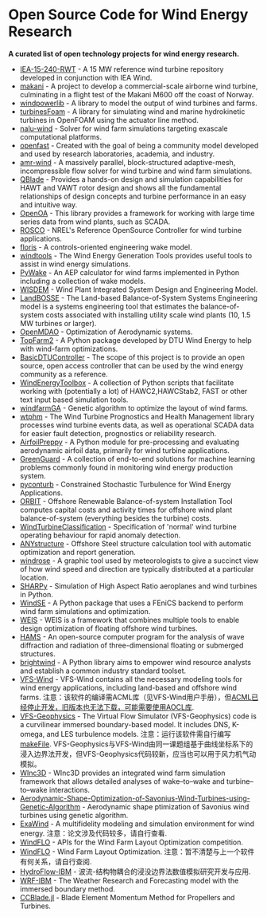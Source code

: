 <!--lint ignore awesome-badge--> <!--lint ignore double-link-->
# Open Source Code for Wind Energy Research
__A curated list of open technology projects for wind energy research.__

- [IEA-15-240-RWT](https://github.com/IEAWindTask37/IEA-15-240-RWT) - A 15 MW reference wind turbine repository developed in conjunction with IEA Wind.
- [makani](https://github.com/google/makani) - A project to develop a commercial-scale airborne wind turbine, culminating in a flight test of the Makani M600 off the coast of Norway.
- [windpowerlib](https://github.com/wind-python/windpowerlib) - A library to model the output of wind turbines and farms.
- [turbinesFoam](https://github.com/turbinesFoam/turbinesFoam) - A library for simulating wind and marine hydrokinetic turbines in OpenFOAM using the actuator line method.
- [nalu-wind](https://github.com/Exawind/nalu-wind) - Solver for wind farm simulations targeting exascale computational platforms.
- [openfast](https://github.com/OpenFAST/openfast) - Created with the goal of being a community model developed and used by research laboratories, academia, and industry.
- [amr-wind](https://github.com/Exawind/amr-wind) - A massively parallel, block-structured adaptive-mesh, incompressible flow solver for wind turbine and wind farm simulations.
- [QBlade](http://www.q-blade.org/#welcome) - Provides a hands-on design and simulation capabilities for HAWT and VAWT rotor design and shows all the fundamental relationships of design concepts and turbine performance in an easy and intuitive way.
- [OpenOA](https://github.com/NREL/OpenOA) - This library provides a framework for working with large time series data from wind plants, such as SCADA.
- [ROSCO](https://github.com/NREL/ROSCO) - NREL's Reference OpenSource Controller for wind turbine applications.
- [floris](https://github.com/NREL/floris) - A controls-oriented engineering wake model.
- [windtools](https://github.com/FZJ-IEK3-VSA/windtools) - The Wind Energy Generation Tools provides useful tools to assist in wind energy simulations.
- [PyWake](https://gitlab.windenergy.dtu.dk/TOPFARM/PyWake) - An AEP calculator for wind farms implemented in Python including a collection of wake models.
- [WISDEM](https://github.com/WISDEM/WISDEM) - Wind Plant Integrated System Design and Engineering Model.
- [LandBOSSE](https://github.com/WISDEM/LandBOSSE) - The Land-based Balance-of-System Systems Engineering model is a systems engineering tool that estimates the balance-of-system costs associated with installing utility scale wind plants (10, 1.5 MW turbines or larger).
- [OpenMDAO](https://github.com/OpenMDAO/OpenMDAO) - Optimization of Aerodynamic systems.
- [TopFarm2](https://gitlab.windenergy.dtu.dk/TOPFARM/TopFarm2) - A Python package developed by DTU Wind Energy to help with wind-farm optimizations.
- [BasicDTUController](https://gitlab.windenergy.dtu.dk/OpenLAC/BasicDTUController) - The scope of this project is to provide an open source, open access controller that can be used by the wind energy community as a reference.
- [WindEnergyToolbox](https://gitlab.windenergy.dtu.dk/toolbox/WindEnergyToolbox) - A collection of Python scripts that facilitate working with (potentially a lot) of HAWC2,HAWCStab2, FAST or other text input based simulation tools.
- [windfarmGA](https://github.com/YsoSirius/windfarmGA) - Genetic algorithm to optimize the layout of wind farms.
- [wtphm](https://github.com/lkev/wtphm) - The Wind Turbine Prognostics and Health Management library processes wind turbine events data, as well as operational SCADA data for easier fault detection, prognostics or reliability research.
- [AirfoilPreppy](https://github.com/WISDEM/AirfoilPreppy) - A Python module for pre-processing and evaluating aerodynamic airfoil data, primarily for wind turbine applications.
- [GreenGuard](https://github.com/signals-dev/GreenGuard) - A collection of end-to-end solutions for machine learning problems commonly found in monitoring wind energy production system.
- [pyconturb](https://gitlab.windenergy.dtu.dk/pyconturb/pyconturb) - Constrained Stochastic Turbulence for Wind Energy Applications.
- [ORBIT](https://github.com/WISDEM/ORBIT) - Offshore Renewable Balance-of-system Installation Tool computes capital costs and activity times for offshore wind plant balance-of-system (everything besides the turbine) costs.
- [WindTurbineClassification](https://github.com/nmstreethran/WindTurbineClassification) - Specification of 'normal' wind turbine operating behaviour for rapid anomaly detection.
- [ANYstructure](https://github.com/audunarn/ANYstructure) - Offshore Steel structure calculation tool with automatic optimization and report generation.
- [windrose](https://github.com/python-windrose/windrose) - A graphic tool used by meteorologists to give a succinct view of how wind speed and direction are typically distributed at a particular location.
- [SHARPy](https://github.com/ImperialCollegeLondon/sharpy) - Simulation of High Aspect Ratio aeroplanes and wind turbines in Python.
- [WindSE](https://github.com/NREL/WindSE) - A Python package that uses a FEniCS backend to perform wind farm simulations and optimization.
- [WEIS](https://github.com/WISDEM/WEIS) - WEIS is a framework that combines multiple tools to enable design optimization of floating offshore wind turbines.
- [HAMS](https://github.com/YingyiLiu/HAMS) - An open-source computer program for the analysis of wave diffraction and radiation of three-dimensional floating or submerged structures.
- [brightwind](https://github.com/brightwind-dev/brightwind) - A Python library aims to empower wind resource analysts and establish a common industry standard toolset.
- [VFS-Wind](http://safl-cfd-lab.github.io/VFS-Wind/) - VFS-Wind contains all the necessary modeling tools for wind energy applications, including land-based and offshore wind farms. 注意：该软件的编译需ACML库（见VFS-Wind用户手册），但[ACML已经停止开发，旧版本也无法下载，可能需要使用AOCL库](https://en.wikipedia.org/wiki/AMD_Core_Math_Library).
- [VFS-Geophysics](https://zenodo.org/record/4677354) - The Virtual Flow Simulator (VFS-Geophysics) code is a curvilinear immersed boundary-based model. It includes DNS, K-omega, and LES turbulence models. 注意：运行该软件需自行编写[makeFile](https://www.ruanyifeng.com/blog/2015/02/make.html). VFS-Geophysics与VFS-Wind由同一课题组基于曲线坐标系下的浸入边界法开发，但VFS-Geophysics代码较新，应当也可以用于风力机气动模拟。
- [WInc3D](https://github.com/ImperialCollegeLondon/WInc3D) - WInc3D provides an integrated wind farm simulation framework that allows detailed analyses of wake–to–wake and turbine–to–wake interactions.
- [Aerodynamic-Shape-Optimization-of-Savonius-Wind-Turbines-using-Genetic-Algorithm](https://github.com/explorer2326/Aerodynamic-Shape-Optimization-of-Savonius-Wind-Turbines-using-Genetic-Algorithm) - Aerodynamic shape ptimization of Savonius wind turbines using genetic algorithm.
- [ExaWind](https://iopscience.iop.org/article/10.1088/1742-6596/1452/1/012071) - A multifidelity modeling and simulation environment for wind energy. 注意：论文涉及代码较多，请自行查看.
- [WindFLO](https://github.com/d9w/WindFLO) - APIs for the Wind Farm Layout Optimization competition.
- [WindFLO](https://github.com/sohailrreddy/WindFLO) - Wind Farm Layout Optimization. 注意：暂不清楚与上一个软件有何关系，请自行查阅.
- [HydroFlow-IBM](https://github.com/Lorces/HydroFlow-IBM) - 波流-结构物耦合的浸没边界法数值模拟研究开发与应用.
- [WRF-IBM](https://github.com/LLNL/WRF-IBM) - The Weather Research and Forecasting model with the immersed boundary method.
- [CCBlade.jl](https://github.com/byuflowlab/CCBlade.jl) - Blade Element Momentum Method for Propellers and Turbines.
